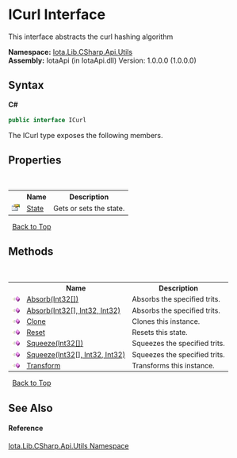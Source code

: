 # ICurl Interface
 

This interface abstracts the curl hashing algorithm

**Namespace:**&nbsp;<a href="N_Iota_Lib_CSharp_Api_Utils">Iota.Lib.CSharp.Api.Utils</a><br />**Assembly:**&nbsp;IotaApi (in IotaApi.dll) Version: 1.0.0.0 (1.0.0.0)

## Syntax

**C#**<br />
``` C#
public interface ICurl
```

The ICurl type exposes the following members.


## Properties
&nbsp;<table><tr><th></th><th>Name</th><th>Description</th></tr><tr><td>![Public property](media/pubproperty.gif "Public property")</td><td><a href="P_Iota_Lib_CSharp_Api_Utils_ICurl_State">State</a></td><td>
Gets or sets the state.</td></tr></table>&nbsp;
<a href="#icurl-interface">Back to Top</a>

## Methods
&nbsp;<table><tr><th></th><th>Name</th><th>Description</th></tr><tr><td>![Public method](media/pubmethod.gif "Public method")</td><td><a href="M_Iota_Lib_CSharp_Api_Utils_ICurl_Absorb">Absorb(Int32[])</a></td><td>
Absorbs the specified trits.</td></tr><tr><td>![Public method](media/pubmethod.gif "Public method")</td><td><a href="M_Iota_Lib_CSharp_Api_Utils_ICurl_Absorb_1">Absorb(Int32[], Int32, Int32)</a></td><td>
Absorbs the specified trits.</td></tr><tr><td>![Public method](media/pubmethod.gif "Public method")</td><td><a href="M_Iota_Lib_CSharp_Api_Utils_ICurl_Clone">Clone</a></td><td>
Clones this instance.</td></tr><tr><td>![Public method](media/pubmethod.gif "Public method")</td><td><a href="M_Iota_Lib_CSharp_Api_Utils_ICurl_Reset">Reset</a></td><td>
Resets this state.</td></tr><tr><td>![Public method](media/pubmethod.gif "Public method")</td><td><a href="M_Iota_Lib_CSharp_Api_Utils_ICurl_Squeeze">Squeeze(Int32[])</a></td><td>
Squeezes the specified trits.</td></tr><tr><td>![Public method](media/pubmethod.gif "Public method")</td><td><a href="M_Iota_Lib_CSharp_Api_Utils_ICurl_Squeeze_1">Squeeze(Int32[], Int32, Int32)</a></td><td>
Squeezes the specified trits.</td></tr><tr><td>![Public method](media/pubmethod.gif "Public method")</td><td><a href="M_Iota_Lib_CSharp_Api_Utils_ICurl_Transform">Transform</a></td><td>
Transforms this instance.</td></tr></table>&nbsp;
<a href="#icurl-interface">Back to Top</a>

## See Also


#### Reference
<a href="N_Iota_Lib_CSharp_Api_Utils">Iota.Lib.CSharp.Api.Utils Namespace</a><br />